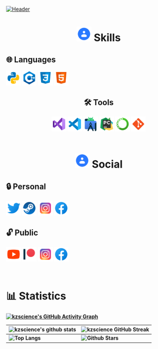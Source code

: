 <link rel="stylesheet" href="style.css">

[![Header](https://github.com/kzscience/kzscience/blob/main/assets/Header.png)](https://www.youtube.com/channel/UCqLVSSl_m2u1f_z8GB9rQlA)



[comment]: <> (My Skills,Tools,Language)

<h1 align='center'> <b> <img width = '40px'  src="assets/icons/contacts.svg"/>  Skills </h1>

<div class="Skills">

<div  class='Languages'> 

<h2> <b> 🌐  Languages </h2> 

<a href = 'https://github.com/kzscience?tab=repositories'> <img width = '40px'  src="assets/icons/Languages/python.svg"/></a> 
<a href = 'https://github.com/kzscience?tab=repositories'> <img width = '40px'  src="assets/icons/Languages/cplusplus.svg"/></a> 
<a href = 'https://github.com/kzscience?tab=repositories'> <img width = '40px'  src="assets/icons/Languages/css.svg"/></a> 
<a href = 'https://github.com/kzscience?tab=repositories'> <img width = '40px'  src="assets/icons/Languages/html.svg"/></a> 
</div>

<div class="Tools" align='center'> 
<h2> <b> 🛠 Tools </h2> 
<a href = 'https://github.com/kzscience?tab=repositories'> <img width = '40px'  src="assets/icons/Tools/visual_studio.svg"/></a>
<a href = 'https://github.com/kzscience?tab=repositories'> <img width = '40px'  src="assets/icons/Tools/visual_studio_code.svg"/></a>
<a href = 'https://github.com/kzscience?tab=repositories'> <img width = '40px'  src="assets/icons/Tools/android_studio.svg"/></a>
<a href = 'https://github.com/kzscience?tab=repositories'> <img width = '40px'  src="assets/icons/Tools/pycharm.svg"/></a>
<a href = 'https://github.com/kzscience?tab=repositories'> <img width = '40px'  src="assets/icons/Tools/anaconda.svg"/></a>
<a href = 'https://github.com/kzscience?tab=repositories'> <img width = '40px'  src="assets/icons/Tools/git.svg"/></a>
</div>

</div>

<br>


[comment]: <> (Links for My social)


<h1 align='center'> <b> <img width = '40px'  src="assets/icons/contacts.svg"/>  Social </h1>

<div  class='Social'>

<div class="Personal">
<h2> <b> 🔒 Personal </h2>

<a href = 'https://www.facebook.com/nurkaliyevdinmukhamed'> <img width = '40px'  src="assets/icons/Social/twitter.svg"/></a> 
<a href = 'https://twitter.com/_qypshaq_?t=7koAIFgiKIh_dfg_0IIRLg&s=35'> <img width = '40px'  src="assets/icons/Social/steam.svg"/></a> 
<a href = 'https://www.instagram.com/_nurkaliyev_dinmukhamed_/?next=%2F'> <img width = '40px'  src="assets/icons/Social/instagram.svg"/></a> 
<a href = 'https://www.facebook.com/nurkaliyevdinmukhamed'> <img width = '40px'  src="assets/icons/Social/facebook.svg"/></a> 

</div>

<div class="Public">
<h2> <b> 🔓 Public </h2>

<a href = 'https://www.youtube.com/channel/UCqLVSSl_m2u1f_z8GB9rQlA'> <img width = '40px'  src="assets/icons/Social/youtube.svg"/></a>
<a href = 'https://www.patreon.com/user/creators?u=62215525'> <img width = '40px'  src="assets/icons/Social/patreon.svg"/></a> 
<a href = 'https://www.instagram.com/qypshaq_kazakh/?next=%2F_nurkaliyev_dinmukhamed_%2F'> <img width = '40px'  src="assets/icons/Social/instagram.svg"/></a> 
<a href = 'https://www.facebook.com/QypshaQ/'> <img width = '40px'  src="assets/icons/Social/facebook.svg"/></a>   

</div>
</div>

<br>


[comment]: <> (Just GitHub Statistics)


<h1  class='Statistics'> <b> 📊 Statistics </h1>

[![kzscience's GitHub Activity Graph](https://activity-graph.herokuapp.com/graph?username=kzscience&theme=tokyonight)](https://git.io/praveenscience)

| ![kzscience's github stats](https://github-readme-stats.vercel.app/api?username=kzscience&show_icons=true&theme=tokyonight) | ![kzscience GitHub Streak](https://github-readme-streak-stats.herokuapp.com/?user=kzscience&theme=tokyonight) |
| --- | --- |
| ![Top Langs](https://github-readme-stats.vercel.app/api/top-langs/?username=kzscience&theme=tokyonight) | ![Github Stars](https://github-readme-stats.vercel.app/api?username=kzscience&show_icons=true&locale=en&count_private=true&hide_rank=true&custom_title=My%20GitHub%20Stats&disable_animations=true&theme=tokyonight)
